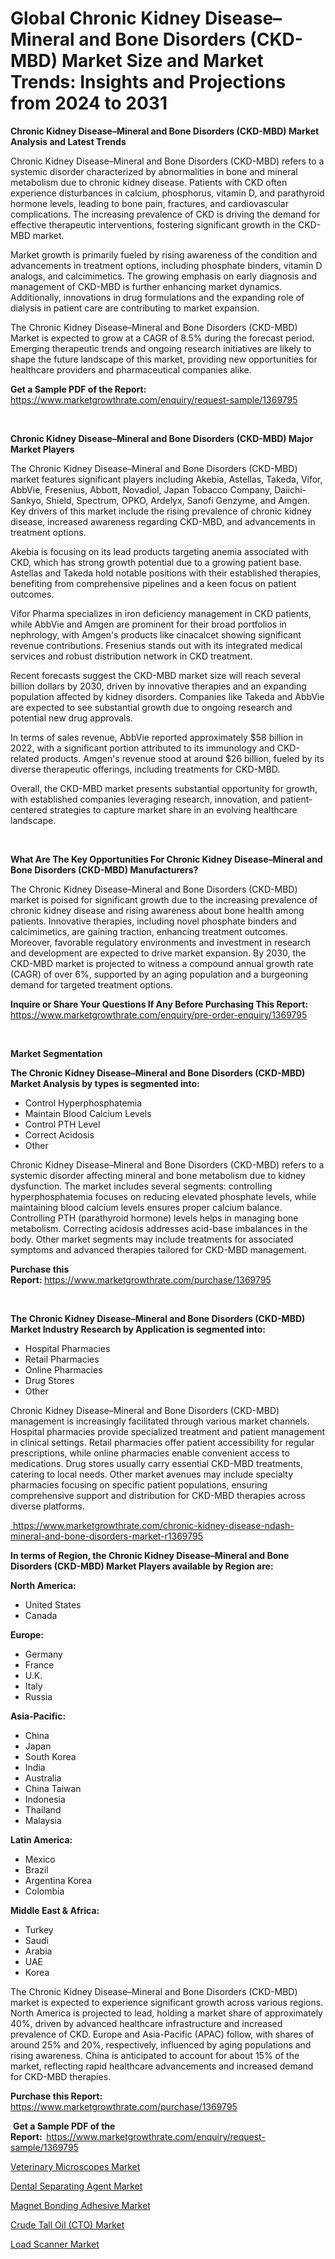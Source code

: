 <p><h1>Global Chronic Kidney Disease–Mineral and Bone Disorders (CKD-MBD) Market Size and Market Trends: Insights and Projections from 2024 to 2031</h1></p><p><strong>Chronic Kidney Disease–Mineral and Bone Disorders (CKD-MBD) Market Analysis and Latest Trends</strong></p>
<p><p>Chronic Kidney Disease–Mineral and Bone Disorders (CKD-MBD) refers to a systemic disorder characterized by abnormalities in bone and mineral metabolism due to chronic kidney disease. Patients with CKD often experience disturbances in calcium, phosphorus, vitamin D, and parathyroid hormone levels, leading to bone pain, fractures, and cardiovascular complications. The increasing prevalence of CKD is driving the demand for effective therapeutic interventions, fostering significant growth in the CKD-MBD market.</p><p>Market growth is primarily fueled by rising awareness of the condition and advancements in treatment options, including phosphate binders, vitamin D analogs, and calcimimetics. The growing emphasis on early diagnosis and management of CKD-MBD is further enhancing market dynamics. Additionally, innovations in drug formulations and the expanding role of dialysis in patient care are contributing to market expansion.</p><p>The Chronic Kidney Disease–Mineral and Bone Disorders (CKD-MBD) Market is expected to grow at a CAGR of 8.5% during the forecast period. Emerging therapeutic trends and ongoing research initiatives are likely to shape the future landscape of this market, providing new opportunities for healthcare providers and pharmaceutical companies alike.</p></p>
<p><strong>Get a Sample PDF of the Report:&nbsp;</strong> <a href="https://www.marketgrowthrate.com/enquiry/request-sample/1369795">https://www.marketgrowthrate.com/enquiry/request-sample/1369795</a></p>
<p>&nbsp;</p>
<p><strong>Chronic Kidney Disease–Mineral and Bone Disorders (CKD-MBD) Major Market Players</strong></p>
<p><p>The Chronic Kidney Disease–Mineral and Bone Disorders (CKD-MBD) market features significant players including Akebia, Astellas, Takeda, Vifor, AbbVie, Fresenius, Abbott, Novadiol, Japan Tobacco Company, Daiichi-Sankyo, Shield, Spectrum, OPKO, Ardelyx, Sanofi Genzyme, and Amgen. Key drivers of this market include the rising prevalence of chronic kidney disease, increased awareness regarding CKD-MBD, and advancements in treatment options.</p><p>Akebia is focusing on its lead products targeting anemia associated with CKD, which has strong growth potential due to a growing patient base. Astellas and Takeda hold notable positions with their established therapies, benefiting from comprehensive pipelines and a keen focus on patient outcomes.</p><p>Vifor Pharma specializes in iron deficiency management in CKD patients, while AbbVie and Amgen are prominent for their broad portfolios in nephrology, with Amgen's products like cinacalcet showing significant revenue contributions. Fresenius stands out with its integrated medical services and robust distribution network in CKD treatment.</p><p>Recent forecasts suggest the CKD-MBD market size will reach several billion dollars by 2030, driven by innovative therapies and an expanding population affected by kidney disorders. Companies like Takeda and AbbVie are expected to see substantial growth due to ongoing research and potential new drug approvals.</p><p>In terms of sales revenue, AbbVie reported approximately $58 billion in 2022, with a significant portion attributed to its immunology and CKD-related products. Amgen's revenue stood at around $26 billion, fueled by its diverse therapeutic offerings, including treatments for CKD-MBD.</p><p>Overall, the CKD-MBD market presents substantial opportunity for growth, with established companies leveraging research, innovation, and patient-centered strategies to capture market share in an evolving healthcare landscape.</p></p>
<p>&nbsp;</p>
<p><strong>What Are The Key Opportunities For Chronic Kidney Disease–Mineral and Bone Disorders (CKD-MBD) Manufacturers?</strong></p>
<p><p>The Chronic Kidney Disease–Mineral and Bone Disorders (CKD-MBD) market is poised for significant growth due to the increasing prevalence of chronic kidney disease and rising awareness about bone health among patients. Innovative therapies, including novel phosphate binders and calcimimetics, are gaining traction, enhancing treatment outcomes. Moreover, favorable regulatory environments and investment in research and development are expected to drive market expansion. By 2030, the CKD-MBD market is projected to witness a compound annual growth rate (CAGR) of over 6%, supported by an aging population and a burgeoning demand for targeted treatment options.</p></p>
<p><strong>Inquire or Share Your Questions If Any Before Purchasing This Report:</strong> <a href="https://www.marketgrowthrate.com/enquiry/pre-order-enquiry/1369795">https://www.marketgrowthrate.com/enquiry/pre-order-enquiry/1369795</a></p>
<p>&nbsp;</p>
<p><strong>Market Segmentation</strong></p>
<p><strong>The Chronic Kidney Disease–Mineral and Bone Disorders (CKD-MBD) Market Analysis by types is segmented into:</strong></p>
<p><ul><li>Control Hyperphosphatemia</li><li>Maintain Blood Calcium Levels</li><li>Control PTH Level</li><li>Correct Acidosis</li><li>Other</li></ul></p>
<p><p>Chronic Kidney Disease–Mineral and Bone Disorders (CKD-MBD) refers to a systemic disorder affecting mineral and bone metabolism due to kidney dysfunction. The market includes several segments: controlling hyperphosphatemia focuses on reducing elevated phosphate levels, while maintaining blood calcium levels ensures proper calcium balance. Controlling PTH (parathyroid hormone) levels helps in managing bone metabolism. Correcting acidosis addresses acid-base imbalances in the body. Other market segments may include treatments for associated symptoms and advanced therapies tailored for CKD-MBD management.</p></p>
<p><strong>Purchase this Report:&nbsp;</strong><a href="https://www.marketgrowthrate.com/purchase/1369795">https://www.marketgrowthrate.com/purchase/1369795</a></p>
<p>&nbsp;</p>
<p><strong>The Chronic Kidney Disease–Mineral and Bone Disorders (CKD-MBD) Market Industry Research by Application is segmented into:</strong></p>
<p><ul><li>Hospital Pharmacies</li><li>Retail Pharmacies</li><li>Online Pharmacies</li><li>Drug Stores </li><li>Other</li></ul></p>
<p><p>Chronic Kidney Disease–Mineral and Bone Disorders (CKD-MBD) management is increasingly facilitated through various market channels. Hospital pharmacies provide specialized treatment and patient management in clinical settings. Retail pharmacies offer patient accessibility for regular prescriptions, while online pharmacies enable convenient access to medications. Drug stores usually carry essential CKD-MBD treatments, catering to local needs. Other market avenues may include specialty pharmacies focusing on specific patient populations, ensuring comprehensive support and distribution for CKD-MBD therapies across diverse platforms.</p></p>
<p><a href="https://www.marketgrowthrate.com/chronic-kidney-disease-ndash-mineral-and-bone-disorders-market-r1369795">&nbsp;https://www.marketgrowthrate.com/chronic-kidney-disease-ndash-mineral-and-bone-disorders-market-r1369795</a></p>
<p><strong>In terms of Region, the Chronic Kidney Disease–Mineral and Bone Disorders (CKD-MBD) Market Players available by Region are:</strong></p>
<p>
    <p> <strong> North America: </strong>
        <ul>
            <li>United States</li>
            <li>Canada</li>
        </ul>
        </p> 
    <p> <strong> Europe: </strong>
        <ul>
            <li>Germany</li>
            <li>France</li>
            <li>U.K.</li>
            <li>Italy</li>
            <li>Russia</li>
        </ul>
        </p> 
    <p> <strong> Asia-Pacific: </strong>
        <ul>
            <li>China</li>
            <li>Japan</li>
            <li>South Korea</li>
            <li>India</li>
            <li>Australia</li>
            <li>China Taiwan</li>
            <li>Indonesia</li>
            <li>Thailand</li>
            <li>Malaysia</li>
        </ul>
        </p> 
    <p> <strong> Latin America: </strong>
        <ul>
            <li>Mexico</li>
            <li>Brazil</li>
            <li>Argentina Korea</li>
            <li>Colombia</li>
        </ul>
        </p> 
    <p> <strong> Middle East & Africa: </strong>
        <ul>
            <li>Turkey</li>
            <li>Saudi</li>
            <li>Arabia</li>
            <li>UAE</li>
            <li>Korea</li>
        </ul>
    </p>
    </p>
<p><p>The Chronic Kidney Disease–Mineral and Bone Disorders (CKD-MBD) market is expected to experience significant growth across various regions. North America is projected to lead, holding a market share of approximately 40%, driven by advanced healthcare infrastructure and increased prevalence of CKD. Europe and Asia-Pacific (APAC) follow, with shares of around 25% and 20%, respectively, influenced by aging populations and rising awareness. China is anticipated to account for about 15% of the market, reflecting rapid healthcare advancements and increased demand for CKD-MBD therapies. </p></p>
<p><strong>Purchase this Report: </strong><a href="https://www.marketgrowthrate.com/purchase/1369795">https://www.marketgrowthrate.com/purchase/1369795</a></p>
<p>&nbsp;<strong>Get a Sample PDF of the Report:&nbsp;&nbsp;</strong><a href="https://www.marketgrowthrate.com/enquiry/request-sample/1369795">https://www.marketgrowthrate.com/enquiry/request-sample/1369795</a></p>
<p><strong></strong></p>
<p><p><a href="https://www.linkedin.com/pulse/veterinary-microscopes-market-global-regional-analysis-mnqyc">Veterinary Microscopes Market</a></p><p><a href="https://github.com/arionmp/Market-Research-Report-List-5/blob/main/dental-separating-agent-market.md">Dental Separating Agent Market</a></p><p><a href="https://medium.com/@lorenzobode_58732/global-magnet-bonding-adhesive-market-trends-and-innovations-a-forward-looking-analysis-2024-31b5b15b9f6b?postPublishedType=repub">Magnet Bonding Adhesive Market</a></p><p><a href="https://issuu.com/reportprime-2/docs/crude-tall-oil-cto-market-size-2030_4c7d126c4a352a">Crude Tall Oil (CTO) Market</a></p><p><a href="https://medium.com/@lorenzobode_58732/market-forecasting-change-global-load-scanner-market-dynamics-and-future-trends-2024-2031-41b6185bff73">Load Scanner Market</a></p></p>